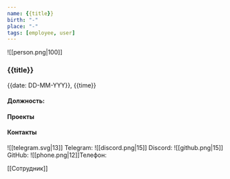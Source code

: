 ```yaml
---
name: {{title}}
birth: "-"
place: "-"
tags: [employee, user]
---
```

![[person.png|100]]
### {{title}}
{{date: DD-MM-YYY}}, {{time}}

#### Должность: 

#### Проекты

#### Контакты

![[telegram.svg|13]] Telegram: 
![[discord.png|15]] Discord:
![[github.png|15]] GitHub:
![[phone.png|12]]Телефон:

[[Сотрудник]]